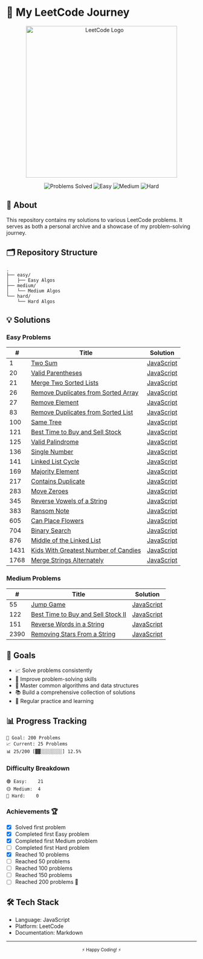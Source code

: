 # 🚀 My LeetCode Journey

<div align="center">
  <img src="https://assets.leetcode.com/static_assets/public/webpack_bundles/images/logo-dark.e99485d9b.svg" alt="LeetCode Logo" width="400"/>
  
  ![Problems Solved](https://img.shields.io/badge/Problems%20Solved-25-brightgreen.svg)
  ![Easy](https://img.shields.io/badge/Easy-21-success.svg)
  ![Medium](https://img.shields.io/badge/Medium-4-yellow.svg)
  ![Hard](https://img.shields.io/badge/Hard-0-red.svg)
</div>

## 📝 About

This repository contains my solutions to various LeetCode problems. It serves as both a personal archive and a showcase of my problem-solving journey.

## 🗂 Repository Structure

```
.
├── easy/
│   ├── Easy Algos
├── medium/
│   └── Medium Algos
└── hard/
    └── Hard Algos
```

## 💡 Solutions

### Easy Problems

| #    | Title                                                                                                           | Solution                                                        |
| ---- | --------------------------------------------------------------------------------------------------------------- | --------------------------------------------------------------- |
| 1    | [Two Sum](https://leetcode.com/problems/two-sum/)                                                               | [JavaScript](./easy/twoSum/algo.js)                             |
| 20   | [Valid Parentheses](https://leetcode.com/problems/valid-parentheses/)                                           | [JavaScript](./easy/validParentheses/algo.js)                   |
| 21   | [Merge Two Sorted Lists](https://leetcode.com/problems/merge-two-sorted-lists/)                                 | [JavaScript](./easy/mergeTwoSortedLists/algo.js)                |
| 26   | [Remove Duplicates from Sorted Array](https://leetcode.com/problems/remove-duplicates-from-sorted-array/)       | [JavaScript](./easy/removeDuplicatesFromSortedArray/algo.js)    |
| 27   | [Remove Element](https://leetcode.com/problems/remove-element/)                                                 | [JavaScript](./easy/removeElement/algo.js)                      |
| 83   | [Remove Duplicates from Sorted List](https://leetcode.com/problems/remove-duplicates-from-sorted-list/)         | [JavaScript](./easy/removeDuplicatesFromSortedList/algo.js)     |
| 100  | [Same Tree](https://leetcode.com/problems/same-tree/)                                                           | [JavaScript](./easy/sameTree/algo.js)                           |
| 121  | [Best Time to Buy and Sell Stock](https://leetcode.com/problems/best-time-to-buy-and-sell-stock/)               | [JavaScript](./easy/bestTimeToBuyAndSellStock/algo.js)          |
| 125  | [Valid Palindrome](https://leetcode.com/problems/valid-palindrome/)                                             | [JavaScript](./easy/validPalindrome/algo.js)                    |
| 136  | [Single Number](https://leetcode.com/problems/single-number/)                                                   | [JavaScript](./easy/singleNumber/algo.js)                       |
| 141  | [Linked List Cycle](https://leetcode.com/problems/linked-list-cycle/)                                           | [JavaScript](./easy/linkedListCycle/algo.js)                    |
| 169  | [Majority Element](https://leetcode.com/problems/majority-element/)                                             | [JavaScript](./easy/majorityElement/algo.js)                    |
| 217  | [Contains Duplicate](https://leetcode.com/problems/contains-duplicate/)                                         | [JavaScript](./easy/containsDuplicates/algo.js)                 |
| 283  | [Move Zeroes](https://leetcode.com/problems/move-zeroes/)                                                       | [JavaScript](./easy/moveZeroes/algo.js)                         |
| 345  | [Reverse Vowels of a String](https://leetcode.com/problems/reverse-vowels-of-a-string/)                         | [JavaScript](./easy/reverseVowelsOfAString/algo.js)             |
| 383  | [Ransom Note](https://leetcode.com/problems/ransom-note/)                                                       | [JavaScript](./easy/ransomNote/algo.js)                         |
| 605  | [Can Place Flowers](https://leetcode.com/problems/can-place-flowers/)                                           | [JavaScript](./easy/canPlaceFlowers/algo.js)                    |
| 704  | [Binary Search](https://leetcode.com/problems/binary-search/)                                                   | [JavaScript](./easy/binarySearch/algo.js)                       |
| 876  | [Middle of the Linked List](https://leetcode.com/problems/middle-of-the-linked-list/)                           | [JavaScript](./easy/middleOfTheLinkedList/algo.js)              |
| 1431 | [Kids With Greatest Number of Candies](https://leetcode.com/problems/kids-with-the-greatest-number-of-candies/) | [JavaScript](./easy/kidsWithTheGreatestNumberOfCandies/algo.js) |
| 1768 | [Merge Strings Alternately](https://leetcode.com/problems/merge-strings-alternately/)                           | [JavaScript](./easy/mergeStringsAlternately/algo.js)            |

### Medium Problems

| #    | Title                                                                                                   | Solution                                                  |
| ---- | ------------------------------------------------------------------------------------------------------- | --------------------------------------------------------- |
| 55   | [Jump Game](https://leetcode.com/problems/jump-game/)                                                   | [JavaScript](./medium/jumpGame/algo.js)                   |
| 122  | [Best Time to Buy and Sell Stock II](https://leetcode.com/problems/best-time-to-buy-and-sell-stock-ii/) | [JavaScript](./medium/bestTimeToBuyAndSellStock2/algo.js) |
| 151  | [Reverse Words in a String](https://leetcode.com/problems/reverse-words-in-a-string/)                   | [JavaScript](./medium/reverseWordsInAString/algo.js)      |
| 2390 | [Removing Stars From a String](https://leetcode.com/problems/removing-stars-from-a-string/)             | [JavaScript](./medium/removeStarsFromAString/algo.js)     |

## 🎯 Goals

- 📈 Solve problems consistently
- 🧠 Improve problem-solving skills
- 💪 Master common algorithms and data structures
- 📚 Build a comprehensive collection of solutions
- 🔄 Regular practice and learning

## 📊 Progress Tracking

```
🎯 Goal: 200 Problems
📈 Current: 25 Problems
📊 25/200 [▓▓░░░░░░░░] 12.5%
```

### Difficulty Breakdown

```
🟢 Easy:    21
🟡 Medium:  4
🔴 Hard:    0
```

### Achievements 🏆

- [x] Solved first problem
- [x] Completed first Easy problem
- [x] Completed first Medium problem
- [ ] Completed first Hard problem
- [x] Reached 10 problems
- [ ] Reached 50 problems
- [ ] Reached 100 problems
- [ ] Reached 150 problems
- [ ] Reached 200 problems 🎯

## 🛠 Tech Stack

- Language: JavaScript
- Platform: LeetCode
- Documentation: Markdown

---

<div align="center">
  <sub>⚡ Happy Coding! ⚡</sub>
</div>
